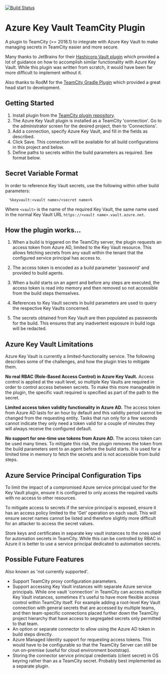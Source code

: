 [![Build Status](https://travis-ci.org/vyadh/teamcity-azure-keyvault-plugin.svg?branch=master)](https://travis-ci.org/vyadh/teamcity-azure-keyvault-plugin)

Azure Key Vault TeamCity Plugin
===============================

A plugin to TeamCity (>= 2018.1) to integrate with Azure Key Vault to make
managing secrets in TeamCity easier and more secure.

Many thanks to JetBrains for their [Hashicorp Vault plugin][1] which provided
a lot of guidance on how to accomplish similar functionality with Azure Key Vault.
While this plugin was written from scratch, it would have been far more difficult
to implement without it.

Also thanks to RodM for the [TeamCity Gradle Plugin][2] which provided a great
head start to development.


Getting Started
---------------

1. Install plugin from the [TeamCity plugin repository][3].
2. The Azure Key Vault plugin is installed as a TeamCity 'connection'.
   Go to the administrator screen for the desired project, then to 'Connections'.
3. Add a connection, specify Azure Key Vault, and fill in the fields as described.
4. Click Save. This connection will be available for all build configurations
   in this project and below.
3. Define paths to secrets within the build parameters as required.
   See format below.


Secret Variable Format
----------------------

In order to reference Key Vault secrets, use the following within other build
parameters:

```
  %keyvault:<vault name>/<secret name>%
```

Where `<vault>` is the name of the required Key Vault, the same name used in
the normal Key Vault URL `https://<vault name>.vault.azure.net`.


How the plugin works...
-----------------------

1. When a build is triggered on the TeamCity server, the plugin requests an
   access token from Azure AD, limited to the Key Vault resource. This allows
   fetching secrets from any vault within the tenant that the configured
   service principal has access to.
   
2. The access token is encoded as a build parameter 'password' and provided to
   build agents.

3. When a build starts on an agent and before any steps are executed, the
   access token is read into memory and then removed so not accessible from
   the build steps themselves.
   
4. References to Key Vault secrets in build parameters are used to query the
   respective Key Vaults concerned.
    
5. The secrets obtained from Key Vault are then populated as passwords for
   the build. This ensures that any inadvertent exposure in build logs will
   be redacted.
   

Azure Key Vault Limitations
---------------------------

Azure Key Vault is currently a limited-functionality service. The following
describes some of the challenges, and how the plugin tries to mitigate them.

**No real RBAC (Role-Based Access Control) in Azure Key Vault.** Access control
is applied at the vault level, so multiple Key Vaults are required in order to
control access between secrets. To make this more manageable in the plugin, the
specific vault required is specified as part of the path to the secret.

**Limited access token validity functionality in Azure AD.** The access token
from Azure AD lasts for an hour by default and this validity period cannot be
changed from the requesting entity. Tasks that run only for a few seconds
cannot indicate they only need a token valid for a couple of minutes they will
always receive the configured default.
 
**No support for one-time use tokens from Azure AD.** The access token can be
used many times. To mitigate this risk, the plugin removes the token from the
build parameters sent to an agent before the build starts. It is used for a
limited time in memory to fetch the secrets and is not accessible from build
steps.


Azure Service Principal Configuration Tips
------------------------------------------

To limit the impact of a compromised Azure service principal used for the Key
Vault plugin, ensure it is configured to only access the required vaults with
no access to other resources.

To mitigate access to secrets if the service principal is exposed, ensure it
has an access policy limited to the 'Get' operation on each vault. This will
ensure secret names cannot be listed and therefore slightly more difficult for
an attacker to access the secret values.

Store keys and certificates in separate key vault instances to the ones used
for automation secrets in TeamCity. While this can be controlled by RBAC in
Azure it is better to use a service principal dedicated to automation secrets.


Possible Future Features
------------------------

Also known as 'not currently supported'.

* Support TeamCity proxy configuration parameters.
* Support accessing Key Vault instances with separate Azure service principals.
  While one vault 'connection' in TeamCity can access multiple Key Vault
  instances, sometimes it's useful to have more flexible access control within
  TeamCity itself.
  For example adding a root-level Key Vault connection with general secrets
  that are accessed by multiple teams, and then team-specific connections placed
  further down the TeamCity project hierarchy that have access to segregated
  secrets only permitted to that team.
* An option or separate connector to allow using the Azure AD token in
  build steps directly.
* Azure Managed Identity support for requesting access tokens. This would
  have to be configurable so that the TeamCity Server can still be run
  on-premise (useful for cloud environment bootstrap).
* Storing the connector service principal credentials (client secret) in OS
  keyring rather than as a TeamCity secret. Probably best implemented as a
  separate plugin.


[1]: https://github.com/JetBrains/teamcity-hashicorp-vault-plugin
[2]: https://github.com/rodm/gradle-teamcity-plugin
[3]: https://plugins.jetbrains.com/teamcity
